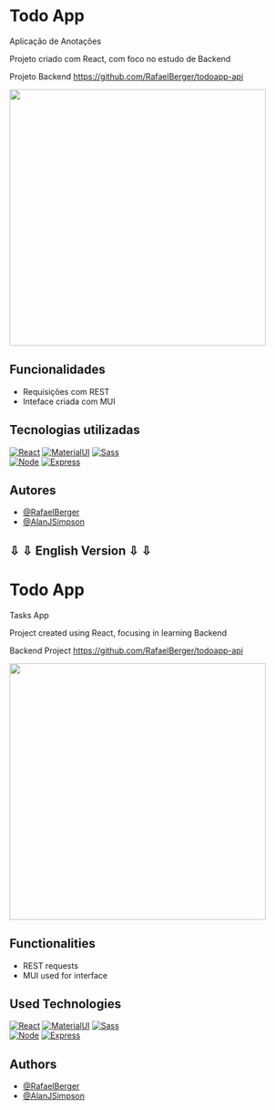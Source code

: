 # Todo App

Aplicação de Anotações

Projeto criado com React, com foco no estudo de Backend

Projeto Backend https://github.com/RafaelBerger/todoapp-api

<div align="left">
<img src="https://user-images.githubusercontent.com/84355579/176251270-dd33cfa9-ee4f-40d3-a0a9-d9092bd080bb.jpg" width="450px" />  
</div>


## Funcionalidades

- Requisições com REST
- Inteface criada com MUI

## Tecnologias utilizadas

 [![React](https://img.shields.io/badge/React-0A66C2?style=for-the-badge&logo=react&logoColor=61DAFB)](https://reactjs.org/)
 [![MaterialUI](https://img.shields.io/badge/MUI-002984?style=for-the-badge&logo=mui&logoColor=00b0ff)](https://mui.com/pt/)
 [![Sass](https://img.shields.io/badge/-Sass-CC6699?style=for-the-badge&logo=sass&logoColor=FFFFFF)](https://sass-lang.com)  
 [![Node](https://img.shields.io/badge/Nodejs-3E9B54?style=for-the-badge&logo=javascript&logoColor=black)](https://www.nodejs.org)
 [![Express](https://img.shields.io/badge/express-green?style=for-the-badge&logo=express&logoColor=black)](https://expressjs.com/pt-br/)


## Autores

- [@RafaelBerger](https://www.github.com/RafaelBerger)
- [@AlanJSimpson](https://www.github.com/AlanJSimpson)


##  ⇩	⇩	 English Version  ⇩	⇩	


# Todo App

Tasks App

Project created using React, focusing in learning Backend

Backend Project https://github.com/RafaelBerger/todoapp-api

<div align="left">
<img src="https://user-images.githubusercontent.com/84355579/176251270-dd33cfa9-ee4f-40d3-a0a9-d9092bd080bb.jpg" width="450px" />  
</div>


## Functionalities

- REST requests
- MUI used for interface

## Used Technologies
 [![React](https://img.shields.io/badge/React-0A66C2?style=for-the-badge&logo=react&logoColor=61DAFB)](https://reactjs.org/)
 [![MaterialUI](https://img.shields.io/badge/MUI-002984?style=for-the-badge&logo=mui&logoColor=00b0ff)](https://mui.com/pt/)
 [![Sass](https://img.shields.io/badge/-Sass-CC6699?style=for-the-badge&logo=sass&logoColor=FFFFFF)](https://sass-lang.com)  
 [![Node](https://img.shields.io/badge/Nodejs-3E9B54?style=for-the-badge&logo=javascript&logoColor=black)](https://www.nodejs.org)
 [![Express](https://img.shields.io/badge/express-green?style=for-the-badge&logo=express&logoColor=black)](https://expressjs.com/pt-br/)

## Authors

- [@RafaelBerger](https://www.github.com/RafaelBerger)
- [@AlanJSimpson](https://www.github.com/AlanJSimpson)
